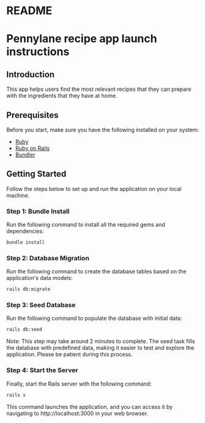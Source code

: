 # README

# Pennylane recipe app launch instructions

## Introduction

This app helps users find the most relevant recipes that they can prepare with the ingredients that they have at home.

## Prerequisites

Before you start, make sure you have the following installed on your system:

- [Ruby](https://www.ruby-lang.org/en/documentation/installation/)
- [Ruby on Rails](https://guides.rubyonrails.org/getting_started.html#installing-rails)
- [Bundler](https://bundler.io/)

## Getting Started

Follow the steps below to set up and run the application on your local machine.

### Step 1: Bundle Install

Run the following command to install all the required gems and dependencies:

```bash
bundle install
```

### Step 2: Database Migration

Run the following command to create the database tables based on the application's data models:

```bash
rails db:migrate
```

### Step 3: Seed Database

Run the following command to populate the database with initial data:

```bash
rails db:seed
```

Note: This step may take around 2 minutes to complete. The seed task fills the database with predefined data, making it easier to test and explore the application. Please be patient during this process.

### Step 4: Start the Server

Finally, start the Rails server with the following command:

```bash
rails s
```

This command launches the application, and you can access it by navigating to http://localhost:3000 in your web browser.


